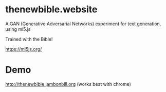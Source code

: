 # thenewbible.website
A GAN (Generative Adversarial Networks) experiment for text generation, using ml5.js

Trained with the Bible!

https://ml5js.org/

# Demo
http://thenewbible.jambonbill.org (works best with chrome)

